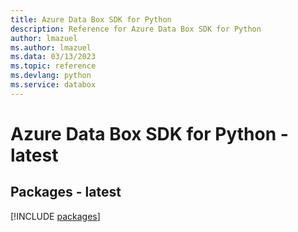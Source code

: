 ```yaml
---
title: Azure Data Box SDK for Python
description: Reference for Azure Data Box SDK for Python
author: lmazuel
ms.author: lmazuel
ms.data: 03/13/2023
ms.topic: reference
ms.devlang: python
ms.service: databox
---
```

# Azure Data Box SDK for Python - latest
## Packages - latest
[!INCLUDE [packages](data-box-index.md)]
